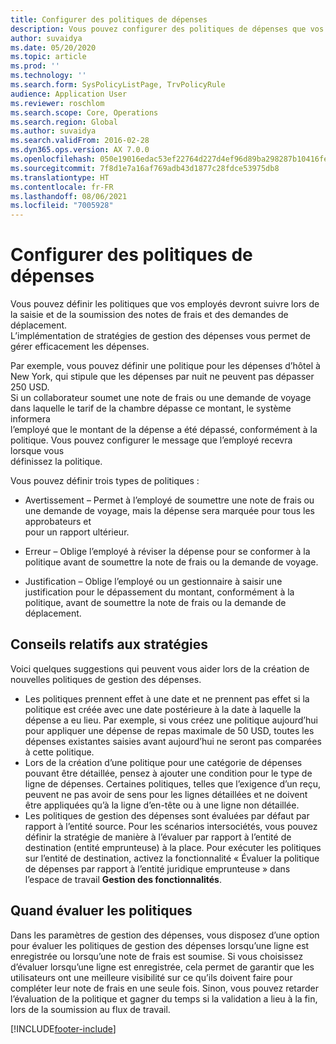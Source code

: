 ```yaml
---
title: Configurer des politiques de dépenses
description: Vous pouvez configurer des politiques de dépenses que vos collaborateurs devront suivre lors de la saisie et de la soumission des notes de frais et des demandes de déplacement dans Microsoft Dynamics 365 Finance.
author: suvaidya
ms.date: 05/20/2020
ms.topic: article
ms.prod: ''
ms.technology: ''
ms.search.form: SysPolicyListPage, TrvPolicyRule
audience: Application User
ms.reviewer: roschlom
ms.search.scope: Core, Operations
ms.search.region: Global
ms.author: suvaidya
ms.search.validFrom: 2016-02-28
ms.dyn365.ops.version: AX 7.0.0
ms.openlocfilehash: 050e19016edac53ef22764d227d4ef96d89ba298287b10416febbb55bb00973a
ms.sourcegitcommit: 7f8d1e7a16af769adb43d1877c28fdce53975db8
ms.translationtype: HT
ms.contentlocale: fr-FR
ms.lasthandoff: 08/06/2021
ms.locfileid: "7005928"
---
```

# <a name="set-up-expense-policies"></a>Configurer des politiques de dépenses

Vous pouvez définir les politiques que vos employés devront suivre lors de la saisie et de la soumission des notes de frais et des demandes de déplacement.         
L’implémentation de stratégies de gestion des dépenses vous permet de gérer efficacement les dépenses.         

Par exemple, vous pouvez définir une politique pour les dépenses d’hôtel à New York, qui stipule que les dépenses par nuit ne peuvent pas dépasser 250 USD.       
Si un collaborateur soumet une note de frais ou une demande de voyage dans laquelle le tarif de la chambre dépasse ce montant, le système informera        
l’employé que le montant de la dépense a été dépassé, conformément à la politique. Vous pouvez configurer le message que l’employé recevra lorsque vous        
définissez la politique.      
        
Vous pouvez définir trois types de politiques :         
        
- Avertissement – Permet à l’employé de soumettre une note de frais ou une demande de voyage, mais la dépense sera marquée pour tous les approbateurs et        
  pour un rapport ultérieur.        

- Erreur – Oblige l’employé à réviser la dépense pour se conformer à la politique avant de soumettre la note de frais ou la demande de voyage.       
 
 - Justification – Oblige l’employé ou un gestionnaire à saisir une justification pour le dépassement du montant, conformément à la politique, avant de soumettre la note de frais ou la demande de déplacement.        

## <a name="policy-tips"></a>Conseils relatifs aux stratégies
Voici quelques suggestions qui peuvent vous aider lors de la création de nouvelles politiques de gestion des dépenses. 
* Les politiques prennent effet à une date et ne prennent pas effet si la politique est créée avec une date postérieure à la date à laquelle la dépense a eu lieu. Par exemple, si vous créez une politique aujourd’hui pour appliquer une dépense de repas maximale de 50 USD, toutes les dépenses existantes saisies avant aujourd’hui ne seront pas comparées à cette politique.
* Lors de la création d’une politique pour une catégorie de dépenses pouvant être détaillée, pensez à ajouter une condition pour le type de ligne de dépenses. Certaines politiques, telles que l’exigence d’un reçu, peuvent ne pas avoir de sens pour les lignes détaillées et ne doivent être appliquées qu’à la ligne d’en-tête ou à une ligne non détaillée. 
* Les politiques de gestion des dépenses sont évaluées par défaut par rapport à l’entité source. Pour les scénarios intersociétés, vous pouvez définir la stratégie de manière à l’évaluer par rapport à l’entité de destination (entité emprunteuse) à la place. Pour exécuter les politiques sur l’entité de destination, activez la fonctionnalité « Évaluer la politique de dépenses par rapport à l’entité juridique emprunteuse » dans l’espace de travail **Gestion des fonctionnalités**.

## <a name="when-to-evaluate-policies"></a>Quand évaluer les politiques

Dans les paramètres de gestion des dépenses, vous disposez d’une option pour évaluer les politiques de gestion des dépenses lorsqu’une ligne est enregistrée ou lorsqu’une note de frais est soumise. Si vous choisissez d’évaluer lorsqu’une ligne est enregistrée, cela permet de garantir que les utilisateurs ont une meilleure visibilité sur ce qu’ils doivent faire pour compléter leur note de frais en une seule fois. Sinon, vous pouvez retarder l’évaluation de la politique et gagner du temps si la validation a lieu à la fin, lors de la soumission au flux de travail.


[!INCLUDE[footer-include](../includes/footer-banner.md)]